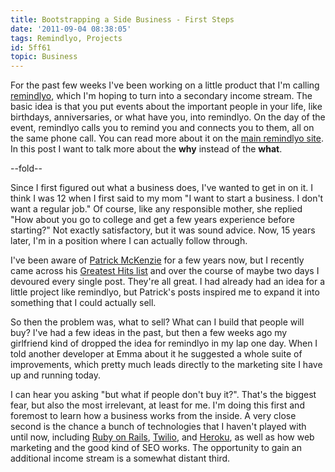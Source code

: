 ```yaml
---
title: Bootstrapping a Side Business - First Steps
date: '2011-09-04 08:38:05'
tags: Remindlyo, Projects
id: 5ff61
topic: Business
---
```


For the past few weeks I've been working on a little product that I'm calling [remindlyo][], which I'm hoping to turn into a secondary income stream. The basic idea is that you put events about the important people in your life, like birthdays, anniversaries, or what have you, into remindlyo. On the day of the event, remindlyo calls you to remind you and connects you to them, all on the same phone call. You can read more about it on the [main remindlyo site][remindlyo]. In this post I want to talk more about the **why** instead of the **what**.

[remindlyo]: http://www.remindlyo.com

--fold--

Since I first figured out what a business does, I've wanted to get in on it. I think I was 12 when I first said to my mom "I want to start a business. I don't want a regular job." Of course, like any responsible mother, she replied "How about you go to college and get a few years experience before starting?" Not exactly satisfactory, but it was sound advice. Now, 15 years later, I'm in a position where I can actually follow through.

I've been aware of [Patrick McKenzie][patio11] for a few years now, but I recently came across his [Greatest Hits list][patio11_greatest_hits] and over the course of maybe two days I devoured every single post. They're all great. I had already had an idea for a little project like remindlyo, but Patrick's posts inspired me to expand it into something that I could actually sell.

So then the problem was, what to sell? What can I build that people will buy? I've had a few ideas in the past, but then a few weeks ago my girlfriend kind of dropped the idea for remindlyo in my lap one day. When I told another developer at Emma about it he suggested a whole suite of improvements, which pretty much leads directly to the marketing site I have up and running today.

I can hear you asking "but what if people don't buy it?". That's the biggest fear, but also the most irrelevant, at least for me. I'm doing this first and foremost to learn how a business works from the inside. A very close second is the chance a bunch of technologies that I haven't played with until now, including [Ruby on Rails][rails], [Twilio][twilio], and [Heroku][heroku], as well as how web marketing and the good kind of SEO works. The opportunity to gain an additional income stream is a somewhat distant third.


[patio11]: http://www.kalzumeus.com/
[patio11_greatest_hits]: http://www.kalzumeus.com/greatest-hits/
[rails]: http://rubyonrails.org/
[twilio]: http://www.twilio.com/
[heroku]: http://www.heroku.com/
